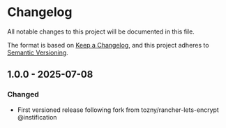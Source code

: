 # Changelog

All notable changes to this project will be documented in this file.

The format is based on [Keep a Changelog](https://keepachangelog.com/en/1.1.0/),
and this project adheres to [Semantic Versioning](https://semver.org/spec/v2.0.0.html).


## 1.0.0 - 2025-07-08

### Changed

 - First versioned release following fork from tozny/rancher-lets-encrypt @instification
